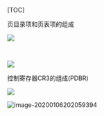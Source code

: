 [TOC]





页目录项和页表项的组成

![]( https://github.com/chenyansong1/note/blob/master/images/linux/x86/image-20200106195034322.png?raw=true)

​           

![](/Users/chenyansong/Documents/note/images/linux/x86/image-20200106195034322.png)

控制寄存器CR3的组成(PDBR)

![](https://github.com/chenyansong1/note/blob/master/images/linux/x86/image-20200106202059394.png?raw=true)

![image-20200106202059394](/Users/chenyansong/Documents/note/images/linux/x86/image-20200106202059394.png)
